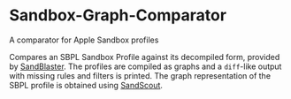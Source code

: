 # Sandbox-Graph-Comparator
A comparator for Apple Sandbox profiles

Compares an SBPL Sandbox Profile against its decompiled form, provided by
[SandBlaster](https://github.com/malus-security/sandblaster). The profiles are
compiled as graphs and a `diff`-like output with missing rules and filters is
printed. The graph representation of the SBPL profile is obtained using
[SandScout](https://github.com/malus-security/sandscout).
